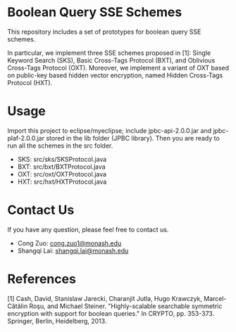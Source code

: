 # Boolean Query SSE Schemes
This repository includes a set of prototypes for boolean query SSE schemes. 

In particular, we implement three SSE schemes proposed in [1]: Single Keyword Search (SKS), Basic Cross-Tags Protocol (BXT), and Oblivious Cross-Tags Protocol (OXT). Moreover, we implement a variant of OXT based on public-key based hidden vector encryption, named Hidden Cross-Tags Protocol (HXT). 

# Usage

Import this project to eclipse/myeclipse; include jpbc-api-2.0.0.jar and jpbc-plaf-2.0.0.jar stored in the lib folder (JPBC library). Then you are ready to run all the schemes in the src folder.

* SKS: src/sks/SKSProtocol.java
* BXT: src/bxt/BXTProtocol.java
* OXT: src/oxt/OXTProtocol.java
* HXT: src/hxt/HXTProtocol.java

# Contact Us

If you have any question, please feel free to contact us.

* Cong Zuo: cong.zuo1@monash.edu
* Shangqi Lai: shangqi.lai@monash.edu

# References

[1] Cash, David, Stanislaw Jarecki, Charanjit Jutla, Hugo Krawczyk, Marcel-Cătălin Roşu, and Michael Steiner. "Highly-scalable searchable symmetric encryption with support for boolean queries." In CRYPTO, pp. 353-373. Springer, Berlin, Heidelberg, 2013.



